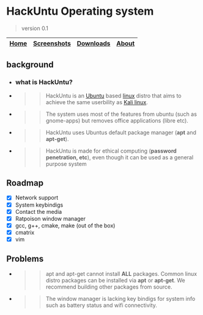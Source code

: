 
# HackUntu Operating system
> version 0.1

|[Home](https://vultureofficial.github.io/)|[Screenshots](https://vultureofficial.github.io/)|[Downloads](https://vultureofficial.github.io/)|[About](https://vultureofficial.github.io/) | 
|:-----------:|:-----------:|:-----------:|:-----------:|


## background
- ### what is HackUntu?
- >> HackUntu is an [Ubuntu](https://www.ubuntu.com) based [linux](https://www.kernel.org) distro that aims to achieve the same userbility as [Kali linux](https://www.kali.org/).
- >> The system uses most of the features from ubuntu (such as gnome-apps) but removes office applications (libre etc).
- >> HackUntu uses Ubuntus default package manager (**apt** and **apt-get**).
- >> HackUntu is made for ethical computing (**password penetration, etc**), even though it can be used as a general purpose system 



## Roadmap
- [x] Network support
- [x] System keybindigs
- [x] Contact the media
- [x] Ratpoison window manager
- [x] gcc, g++, cmake, make (out of the box)
- [x] cmatrix 
- [x] vim  

## Problems 
- >> apt and apt-get cannot install **ALL** packages. Common linux distro packages can be installed via **apt** or **apt-get**. We recommend building other packages from source.
- >> The window manager is lacking key bindigs for system info such as battery status and wifi connectivity.  
